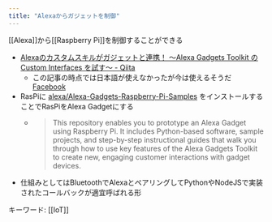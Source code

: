 ```yaml
---
title: "Alexaからガジェットを制御"
---
```


[[Alexa]]から[[Raspberry Pi]]を制御することができる
- [Alexaのカスタムスキルがガジェットと連携！ 〜Alexa Gadgets Toolkit の Custom Interfaces を試す〜 - Qiita](https://qiita.com/youtoy/items/472da6c009a5ee3407ea?fbclid=IwAR3Pfp27FrnpSIFRSjuxOYuTZssVrKpCwa-wtWyJdcb80kpNFmoA_PvwjdQ)
    - この記事の時点では日本語が使えなかったが今は使えるそうだ [Facebook](https://www.facebook.com/yosuke.toyota/videos/2393778380735340/)
- RasPiに [alexa/Alexa-Gadgets-Raspberry-Pi-Samples](https://github.com/alexa/Alexa-Gadgets-Raspberry-Pi-Samples) をインストールすることでRasPiをAlexa Gadgetにする
    - > This repository enables you to prototype an Alexa Gadget using Raspberry Pi. It includes Python-based software, sample projects, and step-by-step instructional guides that walk you through how to use key features of the Alexa Gadgets Toolkit to create new, engaging customer interactions with gadget devices.
- 仕組みとしてはBluetoothでAlexaとペアリングしてPythonやNodeJSで実装されたコールバックが適宜呼ばれる形

キーワード: [[IoT]]
